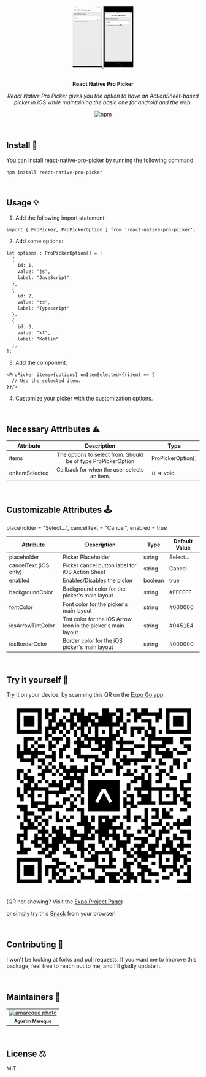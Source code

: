 <div align="center">
  <a href="https://github.com/amareque/react-native-pro-picker/blob/master/media/android-example-gif.gif?raw=true">
  	<img src="https://github.com/amareque/react-native-pro-picker/blob/master/media/android-example-gif.gif?raw=true" alt="Pro Picker Android Gif" height="160" />
  </a>
  <a href="https://github.com/amareque/react-native-pro-picker/blob/master/media/ios-example-gif.gif?raw=true">
  	<img src="https://github.com/amareque/react-native-pro-picker/blob/master/media/ios-example-gif.gif?raw=true" alt="Pro Picker iOS Gif" height="160" />
  </a>
  <br>
  <br>
  <p>
    <b>React Native Pro Picker</b>
  </p>
  <p>
     <i>React Native Pro Picker gives you the option to have an ActionSheet-based picker in iOS while maintaining the basic one for android and the web.</i>
  </p>
  <p>

![npm](https://img.shields.io/npm/v/react-native-pro-picker)
  </p>
</div>

<br>

## Install 🧰

You can install react-native-pro-picker by running the following command
```
npm install react-native-pro-picker
```

<br>

## Usage 💡
1. Add the following import statement:
```
import { ProPicker, ProPickerOption } from 'react-native-pro-picker';
```

2. Add some options:
```
let options : ProPickerOption[] = [
  {
    id: 1,
    value: "js",
    label: "JavaScript"
  },
  {
    id: 2,
    value: "ts",
    label: "Typescript"
  },
  {
    id: 3,
    value: "kt",
    label: "Kotlin"
  },
];

```

3. Add the <ProPicker/> component:
```
<ProPicker items={options} onItemSelected={(item) => {
  // Use the selected item.
}}/>
```

4. Customize your picker with the customization options.

<br>

## Necessary Attributes ⚠️

| Attribute      |                          Description                          | Type              | 
|----------------|:-------------------------------------------------------------:|-------------------|
| items          | The options to select from. Should be of type ProPickerOption | ProPickerOption[] |
| onItemSelected |          Callback for when the user selects an item.          | () => void        |

<br>

## Customizable Attributes 🕹️
placeholder = "Select...", cancelText = "Cancel", enabled = true
<table>
   <thead>
      <th>Attribute</th>
      <th>Description</th>
      <th>Type</th>
      <th>Default Value</th>
   </thead>
   <tbody>
      <tr>
         <td>placeholder</td>
         <td>Picker Placeholder</td>
         <td>string</td>
         <td>Select...</td>
      </tr>
      <tr>
         <td>cancelText (iOS only)</td>
         <td>Picker cancel button label for iOS Action Sheet</td>
         <td>string</td>
         <td>Cancel</td>
      </tr>
      <tr>
         <td>enabled</td>
         <td>Enables/Disables the picker</td>
         <td>boolean</td>
         <td>true</td>
      </tr>
      <tr>
         <td>backgroundColor</td>
         <td>Background color for the picker's main layout</td>
         <td>string</td>
         <td>#FFFFFF</td>
      </tr>
      <tr>
         <td>fontColor</td>
         <td>Font color for the picker's main layout</td>
         <td>string</td>
         <td>#000000</td>
      </tr>
      <tr>
         <td>iosArrowTintColor</td>
         <td>Tint color for the iOS Arrow Icon in the picker's main layout</td>
         <td>string</td>
         <td>#0451E4</td>
      </tr>
      <tr>
         <td>iosBorderColor</td>
         <td>Border color for the iOS picker's main layout</td>
         <td>string</td>
         <td>#000000</td>
      </tr>
   </tbody>
</table>

<br>

## Try it yourself 📱
Try it on your device, by scanning this QR on the [Expo Go app](https://expo.dev/client):

[![Expo QR](https://github.com/amareque/react-native-pro-picker/blob/master/media/example-app-expo-qr.png?raw=true)](https://github.com/amareque/react-native-pro-picker/blob/master/media/example-app-expo-qr.png?raw=true)

(QR not showing? Visit the [Expo Project Page](https://expo.dev/@amareque/pro-picker-example-app?serviceType=classic&distribution=expo-go))

or simply try this [Snack](https://snack.expo.dev/@amareque/https://snack.expo.dev/@amareque/pro-picker-example-snack) from your browser!

<br>

## Contributing 🍰

I won't be looking at forks and pull requests. If you want me to improve this package, feel free to reach out to me, and I'll gladly update it.

<br>

## Maintainers 👷
<table>
<tr>
<td align="center">
    <a href="https://www.linkedin.com/in/amareque">
    <img src="https://en.gravatar.com/userimage/208965080/af20dc5f241dac7e06eee9f9f0ffa3e2?size=512" width="100px;" alt="amareque photo"/>
    <br/>
        <sub>
            <b>Agustin Mareque</b>
        </sub>
    </a>
    <br/>
</td>
</tr>
</table>

<br>

## License ⚖️
MIT